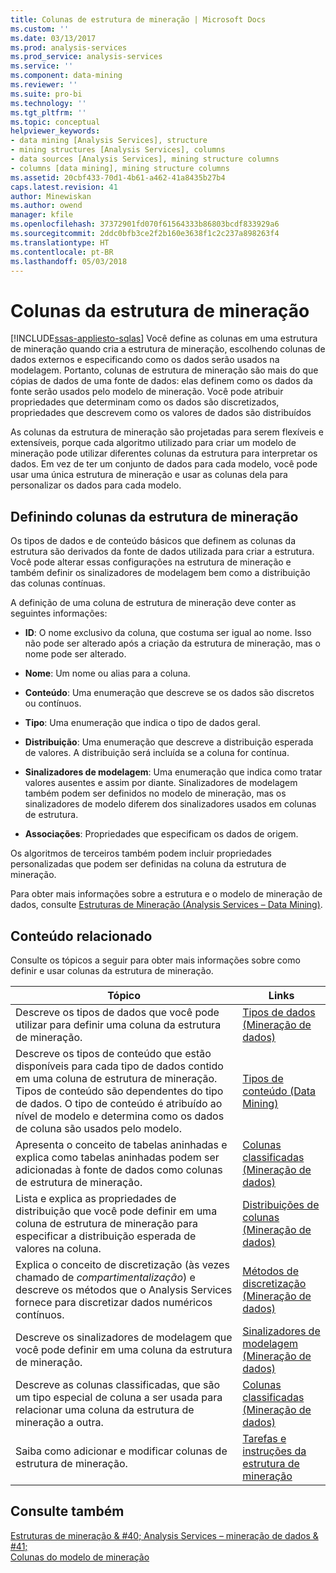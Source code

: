 ```yaml
---
title: Colunas de estrutura de mineração | Microsoft Docs
ms.custom: ''
ms.date: 03/13/2017
ms.prod: analysis-services
ms.prod_service: analysis-services
ms.service: ''
ms.component: data-mining
ms.reviewer: ''
ms.suite: pro-bi
ms.technology: ''
ms.tgt_pltfrm: ''
ms.topic: conceptual
helpviewer_keywords:
- data mining [Analysis Services], structure
- mining structures [Analysis Services], columns
- data sources [Analysis Services], mining structure columns
- columns [data mining], mining structure columns
ms.assetid: 20cbf433-70d1-4b61-a462-41a8435b27b4
caps.latest.revision: 41
author: Minewiskan
ms.author: owend
manager: kfile
ms.openlocfilehash: 37372901fd070f61564333b86803bcdf833929a6
ms.sourcegitcommit: 2ddc0bfb3ce2f2b160e3638f1c2c237a898263f4
ms.translationtype: HT
ms.contentlocale: pt-BR
ms.lasthandoff: 05/03/2018
---
```

# <a name="mining-structure-columns"></a>Colunas da estrutura de mineração
[!INCLUDE[ssas-appliesto-sqlas](../../includes/ssas-appliesto-sqlas.md)]
  Você define as colunas em uma estrutura de mineração quando cria a estrutura de mineração, escolhendo colunas de dados externos e especificando como os dados serão usados na modelagem. Portanto, colunas de estrutura de mineração são mais do que cópias de dados de uma fonte de dados: elas definem como os dados da fonte serão usados pelo modelo de mineração. Você pode atribuir propriedades que determinam como os dados são discretizados, propriedades que descrevem como os valores de dados são distribuídos  
  
 As colunas da estrutura de mineração são projetadas para serem flexíveis e extensíveis, porque cada algoritmo utilizado para criar um modelo de mineração pode utilizar diferentes colunas da estrutura para interpretar os dados. Em vez de ter um conjunto de dados para cada modelo, você pode usar uma única estrutura de mineração e usar as colunas dela para personalizar os dados para cada modelo.  
  
## <a name="defining-mining-structure-columns"></a>Definindo colunas da estrutura de mineração  
 Os tipos de dados e de conteúdo básicos que definem as colunas da estrutura são derivados da fonte de dados utilizada para criar a estrutura. Você pode alterar essas configurações na estrutura de mineração e também definir os sinalizadores de modelagem bem como a distribuição das colunas contínuas.  
  
 A definição de uma coluna de estrutura de mineração deve conter as seguintes informações:  
  
-   **ID**: O nome exclusivo da coluna, que costuma ser igual ao nome. Isso não pode ser alterado após a criação da estrutura de mineração, mas o nome pode ser alterado.  
  
-   **Nome**: Um nome ou alias para a coluna.  
  
-   **Conteúdo**: Uma enumeração que descreve se os dados são discretos ou contínuos.  
  
-   **Tipo**: Uma enumeração que indica o tipo de dados geral.  
  
-   **Distribuição**: Uma enumeração que descreve a distribuição esperada de valores. A distribuição será incluída se a coluna for contínua.  
  
-   **Sinalizadores de modelagem**: Uma enumeração que indica como tratar valores ausentes e assim por diante. Sinalizadores de modelagem também podem ser definidos no modelo de mineração, mas os sinalizadores de modelo diferem dos sinalizadores usados em colunas de estrutura.  
  
-   **Associações**: Propriedades que especificam os dados de origem.  
  
 Os algoritmos de terceiros também podem incluir propriedades personalizadas que podem ser definidas na coluna da estrutura de mineração.  
  
 Para obter mais informações sobre a estrutura e o modelo de mineração de dados, consulte [Estruturas de Mineração &#40;Analysis Services – Data Mining&#41;](../../analysis-services/data-mining/mining-structures-analysis-services-data-mining.md).  
  
## <a name="related-content"></a>Conteúdo relacionado  
 Consulte os tópicos a seguir para obter mais informações sobre como definir e usar colunas da estrutura de mineração.  
  
|Tópico|Links|  
|-----------|-----------|  
|Descreve os tipos de dados que você pode utilizar para definir uma coluna da estrutura de mineração.|[Tipos de dados &#40;Mineração de dados&#41;](../../analysis-services/data-mining/data-types-data-mining.md)|  
|Descreve os tipos de conteúdo que estão disponíveis para cada tipo de dados contido em uma coluna de estrutura de mineração. Tipos de conteúdo são dependentes do tipo de dados. O tipo de conteúdo é atribuído ao nível de modelo e determina como os dados de coluna são usados pelo modelo.|[Tipos de conteúdo &#40;Data Mining&#41;](../../analysis-services/data-mining/content-types-data-mining.md)|  
|Apresenta o conceito de tabelas aninhadas e explica como tabelas aninhadas podem ser adicionadas à fonte de dados como colunas de estrutura de mineração.|[Colunas classificadas &#40;Mineração de dados&#41;](../../analysis-services/data-mining/classified-columns-data-mining.md)|  
|Lista e explica as propriedades de distribuição que você pode definir em uma coluna de estrutura de mineração para especificar a distribuição esperada de valores na coluna.|[Distribuições de colunas &#40;Mineração de dados&#41;](../../analysis-services/data-mining/column-distributions-data-mining.md)|  
|Explica o conceito de discretização (às vezes chamado de *compartimentalização*) e descreve os métodos que o Analysis Services fornece para discretizar dados numéricos contínuos.|[Métodos de discretização &#40;Mineração de dados&#41;](../../analysis-services/data-mining/discretization-methods-data-mining.md)|  
|Descreve os sinalizadores de modelagem que você pode definir em uma coluna da estrutura de mineração.|[Sinalizadores de modelagem &#40;Mineração de dados&#41;](../../analysis-services/data-mining/modeling-flags-data-mining.md)|  
|Descreve as colunas classificadas, que são um tipo especial de coluna a ser usada para relacionar uma coluna da estrutura de mineração a outra.|[Colunas classificadas &#40;Mineração de dados&#41;](../../analysis-services/data-mining/classified-columns-data-mining.md)|  
|Saiba como adicionar e modificar colunas de estrutura de mineração.|[Tarefas e instruções da estrutura de mineração](../../analysis-services/data-mining/mining-structure-tasks-and-how-tos.md)|  
  
## <a name="see-also"></a>Consulte também  
 [Estruturas de mineração & #40; Analysis Services – mineração de dados & #41;](../../analysis-services/data-mining/mining-structures-analysis-services-data-mining.md)   
 [Colunas do modelo de mineração](../../analysis-services/data-mining/mining-model-columns.md)  
  
  
